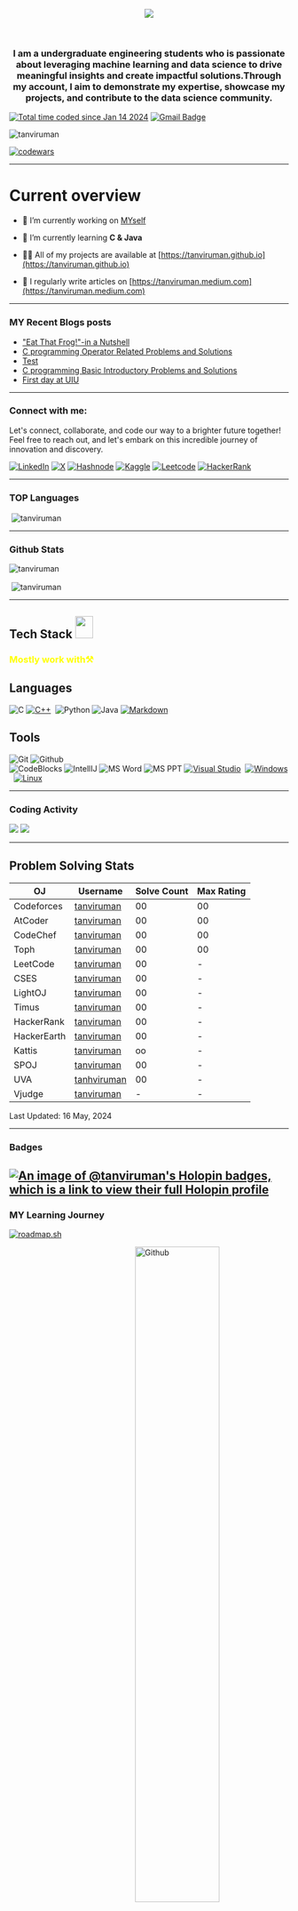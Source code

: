 
<p align="center">
  <a href="https://github.com/tanviruman">
    </a>
</p>

<p align="center">
  <a href="https://github.com/tanviruman/readme-typing-svg">
    <img src="https://readme-typing-svg.demolab.com/?lines=HI!%20I%20am%20Tanvir%20Ahmed;CSE%20@%20UIU-232;Junior%20Programmer;Aspiring%20Data%20Scientist;Research%20and%20Robotics%20Enthusiast;Always%20learning%20new%20things&font=Fira%20Code&center=true&width=440&height=45&color=FF0000&vCenter=true&pause=1000&size=22"" />
</a>

</p>



<br/>


<h3 align="center">I am a undergraduate engineering students who is passionate about leveraging machine learning and data science to drive meaningful insights and create impactful solutions.Through my account, I aim to demonstrate my expertise, showcase my projects, and contribute to the data science community.</h3>




<a href="https://wakatime.com/@018d0444-5271-4ff5-9e31-91336ba41ac9"><img src="https://wakatime.com/badge/user/018d0444-5271-4ff5-9e31-91336ba41ac9.svg" alt="Total time coded since Jan 14 2024" /></a>
[![Gmail Badge](https://img.shields.io/badge/-tanvirumancontact@gmail.com-c14438?style=flat-square&logo=Gmail&logoColor=white&link=mailto:tanvirumancontact@gmail.com)](mailto:tanvirumancontact@gmail.com)

<p align="left"> <img src="https://komarev.com/ghpvc/?username=tanviruman&label=Profile%20views&color=ffaa00&style=flat-square" alt="tanviruman" /> </p>

[![codewars](https://www.codewars.com/users/tanviruman/badges/micro)](https://www.codewars.com/users/tanviruman)

---

# Current overview
- 🔭 I’m currently working on [MYself](https://tanvirumanuiu.bio.link)

- 🌱 I’m currently learning **C & Java**

- 👨‍💻 All of my projects are available at [https://tanviruman.github.io](https://tanviruman.github.io)

- 📝 I regularly write articles on [https://tanviruman.medium.com](https://tanviruman.medium.com)

---

### MY Recent Blogs posts
<!-- BLOG-POST-LIST:START -->
- [&quot;Eat That Frog!&quot;-in a Nutshell](https://tanviruman.blogspot.com/2024/01/eat-that-frog-in-nutshell.html)
- [C programming Operator Related Problems and Solutions](https://tanviruman.hashnode.dev/c-programming-operator-related-problems-and-solutions)
- [Test](https://tanviruman.medium.com/test-4444ab34b3b4?source=rss-1f24082b258------2)
- [C programming Basic Introductory Problems and Solutions](https://tanviruman.hashnode.dev/basic-introductory-problems)
- [First day at UIU](https://tanviruman.blogspot.com/2023/05/first-day-at-uiu.html)
<!-- BLOG-POST-LIST:END -->
---
<h3 align="left">Connect with me:</h3>
<p align="left">
Let's connect, collaborate, and code our way to a brighter future together! Feel free to reach out, and let's embark on this incredible journey of innovation and discovery.

 [![LinkedIn](https://img.shields.io/badge/LinkedIn-Connect-blue)](https://www.linkedin.com/in/tanvirumaan/) 
 [![X](https://img.shields.io/badge/X-Follow-red)](https://twitter.com/tanviruman/)
 [![Hashnode](https://img.shields.io/badge/Hashnode-Follow-blue)](https://tanviruman.hashnode.dev/)
 [![Kaggle](https://img.shields.io/badge/Kaggle-Follow-blue)](https://kaggle.com/tanviruman/)
 [![Leetcode](https://img.shields.io/badge/Leetcode-Follow-orange)](https://www.leetcode.com/tanviruman/)
 [![HackerRank](https://img.shields.io/badge/HackerRank-Follow-green)](https://www.hackerrank.com/profile/tanviruman/)
  

---
</p>


### TOP Languages
<p>&nbsp;<img align="center" src="https://github-readme-stats.vercel.app/api/top-langs?username=tanviruman&show_icons=true&theme=radical&title_color=ffaa00&text_color=f4f1f1&locale=en" alt="tanviruman" />


---
</p>

### Github Stats
<p><img align="center" src="https://github-readme-streak-stats.herokuapp.com/?user=tanviruman&show_icons=true&theme=radical&title_color=ffaa00&text_color=f4f1f1&locale=en" alt="tanviruman" /></p>
<p>&nbsp;<img align="center" src="https://github-readme-stats.vercel.app/api?username=tanviruman&show_icons=true&theme=radical&title_color=ffaa00&text_color=f4f1f1&locale=en" alt="tanviruman" />

  
---
</p> 

<h2> Tech Stack <img src = "https://media2.giphy.com/media/QssGEmpkyEOhBCb7e1/giphy.gif?cid=ecf05e47a0n3gi1bfqntqmob8g9aid1oyj2wr3ds3mg700bl&rid=giphy.gif" width = 32px; height=40px> </h2> 

<h3 style="color:yellow;margin-bottom: 15px;" >Mostly work with⚒️</h3> 

## Languages

![C](https://img.shields.io/badge/-C-000000?style=flat&logo=c)
[![C++](https://img.shields.io/badge/-C++-05122A?style=flat&logo=C%2B%2B&logoColor=00599C)](#)&nbsp;
![Python](https://img.shields.io/badge/-Python-000000?style=flat&logo=python)
![Java](https://img.shields.io/badge/-Java-000000?style=flat&logo=java)
[![Markdown](https://img.shields.io/badge/-Markdown-05122A?style=flat&logo=markdown)](#)&nbsp;


## Tools

![Git](https://img.shields.io/badge/-Git-000000?style=flat&logo=git)
![Github](https://img.shields.io/badge/-Github-000000?style=flat&logo=github)<br />
![CodeBlocks](https://img.shields.io/badge/-CodeBlocks-000000?style=flat&logo=codeblocks)
![IntellIJ](https://img.shields.io/badge/-IntellIJ%20IDEA-000000?style=flat&logo=intellij%20idea)
![MS Word](https://img.shields.io/badge/-MS%20Word-000000?style=flat&logo=microsoft%20word) 
![MS PPT](https://img.shields.io/badge/-MS%20Powerpoint-000000?style=flat&logo=microsoft%20powerpoint)
[![Visual Studio](https://img.shields.io/badge/-Visual%20Studio%20-05122A?style=flat&logo=visual-studio&logoColor=007ACC)](#)&nbsp;
[![Windows](https://img.shields.io/badge/-Windows-05122A?style=flat&logo=Windows&logoColor=A8B9CC)](#)&nbsp;
[![Linux](https://img.shields.io/badge/-Linux-05122A?style=flat&logo=Linux&logoColor=A8B9CC)](#)&nbsp;



---

### Coding Activity
<a href="https://wakatime.com"><img src="https://wakatime.com/share/@tanviruman/8c8b7196-e6f9-46c6-b23b-db2cc3d76312.png" /></a>
<a href="https://wakatime.com"><img src="https://wakatime.com/share/@tanviruman/97d44b81-48d6-41a3-b7dc-9537b4ec0e04.png" /></a>

---
## Problem Solving Stats


| OJ | Username | Solve Count | Max Rating |
| -- | -------- | ----------- | ---------- |
| Codeforces | [tanviruman](https://codeforces.com/profile/tanviruman) | 00 | 00 |
| AtCoder | [tanviruman](https://atcoder.jp/users/tanviruman) | 00 | 00 |
| CodeChef | [tanviruman](https://www.codechef.com/tanviruman) | 00 | 00 |
| Toph | [tanviruman](https://toph.co/u/tanviruman) | 00 | 00 |
| LeetCode | [tanviruman](https://leetcode.com/mrashid_5919) | 00 | - |
| CSES | [tanviruman](https://cses.fi/user/239259) | 00 | - |
| LightOJ | [tanviruman](https://lightoj.com/user/tanviruman) | 00 | - | 
| Timus | [tanviruman](https://acm.timus.ru/author.aspx?id=380119) | 00 | - |
| HackerRank | [tanviruman](https://www.hackerrank.com/profile/tanviruman) | 00 | - |
| HackerEarth | [tanviruman](https://www.hackerearth.com/@tanviruman) | 00 | - |
| Kattis | [tanviruman](https://open.kattis.com/users/tanviruman) | oo | - |
| SPOJ | [tanviruman](https://www.spoj.com/users/tanviruman/) | 00 | - |
| UVA | [tanhviruman](https://uhunt.onlinejudge.org/id/1138510) | 00 | - |
| Vjudge | [tanviruman](https://vjudge.net/user/mr_5919) | - | - |

Last Updated: 16 May, 2024

---

### Badges
[![An image of @tanviruman's Holopin badges, which is a link to view their full Holopin profile](https://holopin.me/tanviruman)](https://holopin.io/@tanviruman)
---
### MY Learning Journey
<a href="https://roadmap.sh"><img src="https://api.roadmap.sh/v1-badge/wide/655dce9768ca6026136471c0?variant=dark" alt="roadmap.sh"/></a>


<img width="55%" align="right" alt="Github" src="https://raw.githubusercontent.com/onimur/.github/master/.resources/git-header.svg" />


